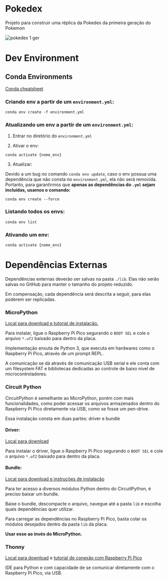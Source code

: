 # Pokedex

Projeto para construir uma réplica da Pokedex da primeira geração do Pokemon

![pokedex 1 ger](https://user-images.githubusercontent.com/30854324/131939630-de23eadc-da62-4577-b4be-698927776ee4.png)


# Dev Environment

## Conda Environments

[Conda cheatsheet](https://docs.conda.io/projects/conda/en/4.6.0/_downloads/52a95608c49671267e40c689e0bc00ca/conda-cheatsheet.pdf)

### Criando env a partir de um `environment.yml`:

```
conda env create -f environment.yml
```

### Atualizando um env a partir de um `environment.yml`:

1. Entrar no diretório do `environment.yml`

2. Ativar o env:

```
conda activate {nome_env}
```

3. Atualizar:

Devido a um bug no comando `conda env update`, caso o env possua uma dependência que não consta no `environment.yml`,
ela não será removida. Portanto, para garantirmos que **apenas as dependências do `.yml` sejam incluídas, usamos o
comando:**

```
conda env create --force
```

### Listando todos os envs:

```
conda env list
```

### Ativando um env:

```
conda activate {nome_env}
```

# Dependências Externas

Dependências externas deverão ser salvas na pasta `./lib`. Elas não serão salvas no GitHub para manter o tamanho do
projeto reduzido.

Em compensação, cada dependência será descrita a seguir, para elas poderem ser replicadas.

### MicroPython

[Local para download e tutorial de instalação.](https://www.raspberrypi.org/documentation/microcontrollers/micropython.html)

Para instalar, ligue o Raspberry Pi Pico segurando o `BOOT SEL` e cole o arquivo `*.uf2` baixado para dentro da placa.

Implementação enxuta de Python 3, que executa em hardwares como o Raspberry Pi Pico, através de um prompt REPL.

A comunicação se dá através de comunicação USB serial e ele conta com um filesystem FAT e bibliotecas dedicadas ao
controle de baixo nível de microcontroladores.

### Circuit Python

CircuitPython é semelhante ao MicroPython, porém com mais funcionalidades, como poder acessar os arquivos armazenados
dentro do Raspberry Pi Pico diretamente via USB, como se fosse um pen-drive.

Essa instalação consta em duas partes: driver e bundle

#### Driver:

[Local para download](https://circuitpython.org/board/raspberry_pi_pico/)

Para instalar o driver, ligue o Raspberry Pi Pico segurando o `BOOT SEL` e cole o arquivo `*.uf2` baixado para dentro da
placa.

#### Bundle:

[Local para download e instruções de instalação](https://circuitpython.org/libraries)

Para ter acesso a diversos módulos Python dentro do CircuitPython, é preciso baixar um bundle.

Baixe o bundle, descompacte o arquivo, navegue até a pasta `lib` e escolha quais dependências quer utilizar.

Para carregar as dependências no Raspberry Pi Pico, basta colar os módulos desejados dentro da pasta `lib` da placa.

**Usar esse ao invés do MicroPython.**

### Thonny

[Local para download](https://thonny.org/) e
[tutorial de conexão com Raspberry Pi Pico](https://projects.raspberrypi.org/en/projects/getting-started-with-the-pico)

IDE para Python e com capacidade de se comunicar diretamente com o Raspberry Pi Pico, via USB.

